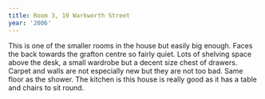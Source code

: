 ```yaml
---
title: Room 3, 19 Warkworth Street
year: '2006'
---
```


This is one of the smaller rooms in the house but easily big enough.  Faces the back towards the grafton centre so fairly quiet.  Lots of shelving space above the desk, a small wardrobe but a decent size chest of drawers.  Carpet and walls are not especially new but they are not too bad.  Same floor as the shower.  The kitchen is this house is really good as it has a table and chairs to sit round.